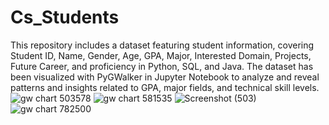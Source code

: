 # Cs_Students
This repository includes a dataset featuring student information, covering Student ID, Name, Gender, Age, GPA, Major, Interested Domain, Projects, Future Career, and proficiency in Python, SQL, and Java. The dataset has been visualized with PyGWalker in Jupyter Notebook to analyze and reveal patterns and insights related to GPA, major fields, and technical skill levels.
![gw chart 503578](https://github.com/user-attachments/assets/e291887a-b5ac-4a17-8787-9c2a62129441)
![gw chart 581535](https://github.com/user-attachments/assets/61c97e98-c7aa-441b-8f55-639a98b61df0)
![Screenshot (503)](https://github.com/user-attachments/assets/12c2054f-a4a1-42f2-aa6d-13297076d44e)
![gw chart 782500](https://github.com/user-attachments/assets/89b1520f-905b-436a-a4e0-96bd38237e3e)
